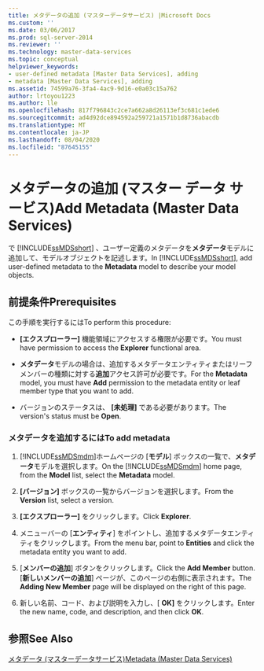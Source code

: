 ```yaml
---
title: メタデータの追加 (マスターデータサービス) |Microsoft Docs
ms.custom: ''
ms.date: 03/06/2017
ms.prod: sql-server-2014
ms.reviewer: ''
ms.technology: master-data-services
ms.topic: conceptual
helpviewer_keywords:
- user-defined metadata [Master Data Services], adding
- metadata [Master Data Services], adding
ms.assetid: 74599a76-3fa4-4ac9-9d16-e0a03c15a762
author: lrtoyou1223
ms.author: lle
ms.openlocfilehash: 817f796843c2ce7a662a8d26113ef3c681c1ede6
ms.sourcegitcommit: ad4d92dce894592a259721a1571b1d8736abacdb
ms.translationtype: MT
ms.contentlocale: ja-JP
ms.lasthandoff: 08/04/2020
ms.locfileid: "87645155"
---
```

# <a name="add-metadata-master-data-services"></a><span data-ttu-id="ace95-102">メタデータの追加 (マスター データ サービス)</span><span class="sxs-lookup"><span data-stu-id="ace95-102">Add Metadata (Master Data Services)</span></span>
  <span data-ttu-id="ace95-103">で [!INCLUDE[ssMDSshort](../includes/ssmdsshort-md.md)] 、ユーザー定義のメタデータを**メタデータ**モデルに追加して、モデルオブジェクトを記述します。</span><span class="sxs-lookup"><span data-stu-id="ace95-103">In [!INCLUDE[ssMDSshort](../includes/ssmdsshort-md.md)], add user-defined metadata to the **Metadata** model to describe your model objects.</span></span>  
  
## <a name="prerequisites"></a><span data-ttu-id="ace95-104">前提条件</span><span class="sxs-lookup"><span data-stu-id="ace95-104">Prerequisites</span></span>  
 <span data-ttu-id="ace95-105">この手順を実行するには</span><span class="sxs-lookup"><span data-stu-id="ace95-105">To perform this procedure:</span></span>  
  
-   <span data-ttu-id="ace95-106">**[エクスプローラー]** 機能領域にアクセスする権限が必要です。</span><span class="sxs-lookup"><span data-stu-id="ace95-106">You must have permission to access the **Explorer** functional area.</span></span>  
  
-   <span data-ttu-id="ace95-107">**メタデータ**モデルの場合は、追加するメタデータエンティティまたはリーフメンバーの種類に対する**追加**アクセス許可が必要です。</span><span class="sxs-lookup"><span data-stu-id="ace95-107">For the **Metadata** model, you must have **Add** permission to the metadata entity or leaf member type that you want to add.</span></span>  
  
-   <span data-ttu-id="ace95-108">バージョンのステータスは、 **[未処理]** である必要があります。</span><span class="sxs-lookup"><span data-stu-id="ace95-108">The version's status must be **Open**.</span></span>  
  
### <a name="to-add-metadata"></a><span data-ttu-id="ace95-109">メタデータを追加するには</span><span class="sxs-lookup"><span data-stu-id="ace95-109">To add metadata</span></span>  
  
1.  <span data-ttu-id="ace95-110">[!INCLUDE[ssMDSmdm](../includes/ssmdsmdm-md.md)]ホームページの [**モデル**] ボックスの一覧で、**メタデータ**モデルを選択します。</span><span class="sxs-lookup"><span data-stu-id="ace95-110">On the [!INCLUDE[ssMDSmdm](../includes/ssmdsmdm-md.md)] home page, from the **Model** list, select the **Metadata** model.</span></span>  
  
2.  <span data-ttu-id="ace95-111">**[バージョン]** ボックスの一覧からバージョンを選択します。</span><span class="sxs-lookup"><span data-stu-id="ace95-111">From the **Version** list, select a version.</span></span>  
  
3.  <span data-ttu-id="ace95-112">**[エクスプローラー]** をクリックします。</span><span class="sxs-lookup"><span data-stu-id="ace95-112">Click **Explorer**.</span></span>  
  
4.  <span data-ttu-id="ace95-113">メニューバーの [**エンティティ**] をポイントし、追加するメタデータエンティティをクリックします。</span><span class="sxs-lookup"><span data-stu-id="ace95-113">From the menu bar, point to **Entities** and click the metadata entity you want to add.</span></span>  
  
5.  <span data-ttu-id="ace95-114">[**メンバーの追加**] ボタンをクリックします。</span><span class="sxs-lookup"><span data-stu-id="ace95-114">Click the **Add Member** button.</span></span> <span data-ttu-id="ace95-115">[**新しいメンバーの追加**] ページが、このページの右側に表示されます。</span><span class="sxs-lookup"><span data-stu-id="ace95-115">The **Adding New Member** page will be displayed on the right of this page.</span></span>  
  
6.  <span data-ttu-id="ace95-116">新しい名前、コード、および説明を入力し、[ **OK]** をクリックします。</span><span class="sxs-lookup"><span data-stu-id="ace95-116">Enter the new name, code, and description, and then click **OK**.</span></span>  
  
## <a name="see-also"></a><span data-ttu-id="ace95-117">参照</span><span class="sxs-lookup"><span data-stu-id="ace95-117">See Also</span></span>  
 [<span data-ttu-id="ace95-118">メタデータ &#40;マスターデータサービス&#41;</span><span class="sxs-lookup"><span data-stu-id="ace95-118">Metadata &#40;Master Data Services&#41;</span></span>](metadata-master-data-services.md)  
  
  
